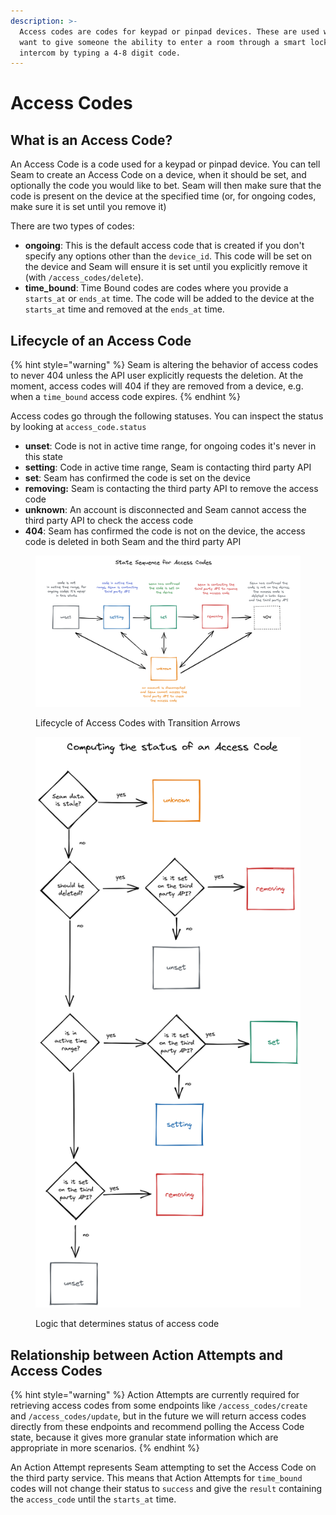 ```yaml
---
description: >-
  Access codes are codes for keypad or pinpad devices. These are used when you
  want to give someone the ability to enter a room through a smart lock or
  intercom by typing a 4-8 digit code.
---
```


# Access Codes

## What is an Access Code?

An Access Code is a code used for a keypad or pinpad device. You can tell Seam to create an Access Code on a device, when it should be set, and optionally the code you would like to bet. Seam will then make sure that the code is present on the device at the specified time (or, for ongoing codes, make sure it is set until you remove it)

There are two types of codes:

* **ongoing**: This is the default access code that is created if you don't specify any options other than the `device_id`. This code will be set on the device and Seam will ensure it is set until you explicitly remove it (with `/access_codes/delete`).
* **time\_bound**: Time Bound codes are codes where you provide a `starts_at` or `ends_at` time. The code will be added to the device at the `starts_at` time and removed at the `ends_at` time.

## Lifecycle of an Access Code

{% hint style="warning" %}
Seam is altering the behavior of access codes to never 404 unless the API user explicitly requests the deletion. At the moment, access codes will 404 if they are removed from a device, e.g. when a `time_bound` access code expires.
{% endhint %}



Access codes go through the following statuses. You can inspect the status by looking at `access_code.status`

* **unset**: Code is not in active time range, for ongoing codes it's never in this state
* **setting**: Code in active time range, Seam is contacting third party API
* **set**: Seam has confirmed the code is set on the device
* **removing:** Seam is contacting the third party API to remove the access code
* **unknown**: An account is disconnected and Seam cannot access the third party API to check the access code
* **404**: Seam has confirmed the code is not on the device, the access code is deleted in both Seam and the third party API

<figure><img src="../.gitbook/assets/image (2).png" alt=""><figcaption><p>Lifecycle of Access Codes with Transition Arrows</p></figcaption></figure>



<figure><img src="../.gitbook/assets/Untitled-2022-09-07-1822.png" alt=""><figcaption><p>Logic that determines status of access code</p></figcaption></figure>

## Relationship between Action Attempts and Access Codes

{% hint style="warning" %}
Action Attempts are currently required for retrieving access codes from some endpoints like `/access_codes/create` and `/access_codes/update`, but in the future we will return access codes directly from these endpoints and recommend polling the Access Code state, because it gives more granular state information which are appropriate in more scenarios.
{% endhint %}

An Action Attempt represents Seam attempting to set the Access Code on the third party service. This means that Action Attempts for `time_bound` codes will not change their status to `success` and give the `result` containing the `access_code` until the `starts_at` time.
